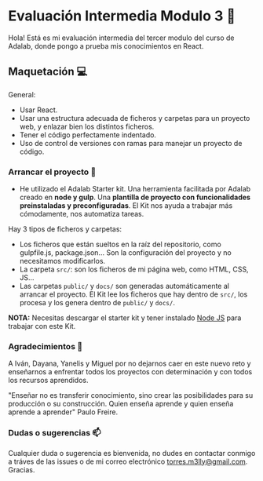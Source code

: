 # Evaluación Intermedia Modulo 3 👋

Hola! Está es mi evaluación intermedia del tercer modulo del curso de Adalab, donde pongo a prueba mis conocimientos en React.


## Maquetación 💻

General:

- Usar React.
- Usar una estructura adecuada de ficheros y carpetas para un proyecto web, y enlazar bien los distintos ficheros.
- Tener el código perfectamente indentado.
- Uso de control de versiones con ramas para manejar un proyecto de código.

###  Arrancar el proyecto 🔨

- He utilizado el Adalab Starter kit. Una herramienta facilitada por Adalab creado en **node y gulp**. Una **plantilla de proyecto con funcionalidades preinstaladas y preconfiguradas**. El Kit nos ayuda a trabajar más cómodamente, nos automatiza tareas.

Hay 3 tipos de ficheros y carpetas:

- Los ficheros que están sueltos en la raíz del repositorio, como gulpfile.js, package.json... Son la configuración del proyecto y no necesitamos modificarlos.
- La carpeta `src/`: son los ficheros de mi página web, como HTML, CSS, JS...
- Las carpetas `public/` y `docs/` son generadas automáticamente al arrancar el proyecto. El Kit lee los ficheros que hay dentro de `src/`, los procesa y los genera dentro de `public/` y `docs/`.

**NOTA:** Necesitas descargar el starter kit y tener instalado [Node JS](https://nodejs.org/) para trabajar con este Kit.

### Agradecimientos 🥰

A Iván, Dayana, Yanelis y  Miguel por no dejarnos caer en este nuevo reto y enseñarnos a enfrentar todos los proyectos con determinación y con todos los recursos aprendidos.

"Enseñar no es transferir conocimiento, sino crear las posibilidades para su producción o su construcción. Quien enseña aprende y quien enseña aprende a aprender"                               Paulo Freire.

### Dudas o sugerencias 📫

Cualquier duda o sugerencia es bienvenida, no dudes en contactar conmigo a tráves de las issues o de mi correo electrónico torres.m3lly@gmail.com. Gracias.
